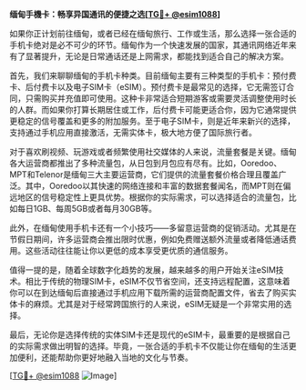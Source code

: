 **缅甸手機卡：畅享异国通讯的便捷之选[[TG💪+ @esim1088](https://t.me/s/esim1088)]**

如果你正计划前往缅甸，或者已经在缅甸旅行、工作或生活，那么选择一张合适的手机卡绝对是必不可少的环节。缅甸作为一个快速发展的国家，其通讯网络近年来有了显著提升，无论是日常通话还是上网需求，都能找到适合自己的解决方案。

首先，我们来聊聊缅甸的手机卡种类。目前缅甸主要有三种类型的手机卡：预付费卡、后付费卡以及电子SIM卡（eSIM）。预付费卡是最常见的选择，它无需签订合同，只需购买并充值即可使用。这种卡非常适合短期游客或需要灵活调整使用时长的人群。而如果你打算长期居住或工作，后付费卡可能更适合你，因为它通常提供更稳定的信号覆盖和更多的附加服务。至于电子SIM卡，则是近年来新兴的选择，支持通过手机应用直接激活，无需实体卡，极大地方便了国际旅行者。

对于喜欢刷视频、玩游戏或者频繁使用社交媒体的人来说，流量套餐是关键。缅甸各大运营商都推出了多种流量包，从日包到月包应有尽有。比如，Ooredoo、MPT和Telenor是缅甸三大主要运营商，它们提供的流量套餐价格合理且覆盖广泛。其中，Ooredoo以其快速的网络连接和丰富的数据套餐闻名，而MPT则在偏远地区的信号稳定性上更具优势。根据你的实际需求，可以选择适合的流量包，比如每日1GB、每周5GB或者每月30GB等。

此外，在缅甸使用手机卡还有一个小技巧——多留意运营商的促销活动。尤其是在节假日期间，许多运营商会推出限时优惠，例如免费赠送额外流量或者降低通话费用。这些活动往往能让你以更低的成本享受更优质的通信服务。

值得一提的是，随着全球数字化趋势的发展，越来越多的用户开始关注eSIM技术。相比于传统的物理SIM卡，eSIM不仅节省空间，还支持远程配置，这意味着你可以在到达缅甸后直接通过手机应用下载所需的运营商配置文件，省去了购买实体卡的麻烦。尤其是对于经常跨国旅行的人来说，eSIM无疑是一个非常实用的选择。

最后，无论你是选择传统的实体SIM卡还是现代的eSIM卡，最重要的是根据自己的实际需求做出明智的选择。毕竟，一张合适的手机卡不仅能让你在缅甸的生活更加便利，还能帮助你更好地融入当地的文化与节奏。

[[TG💪+ @esim1088](https://t.me/s/esim1088) ![Image](https://i.postimg.cc/4NQfJmqS/Snipaste-2025-05-13-00-14-12.png)]